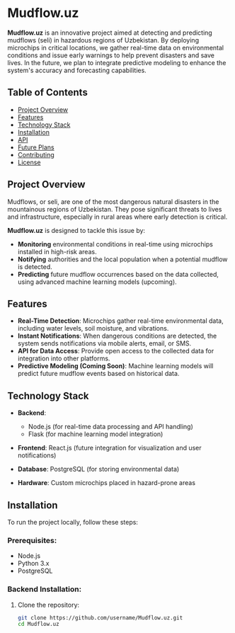 # Mudflow.uz

**Mudflow.uz** is an innovative project aimed at detecting and predicting mudflows (seli) in hazardous regions of Uzbekistan. By deploying microchips in critical locations, we gather real-time data on environmental conditions and issue early warnings to help prevent disasters and save lives. In the future, we plan to integrate predictive modeling to enhance the system's accuracy and forecasting capabilities.

## Table of Contents

- [Project Overview](#project-overview)
- [Features](#features)
- [Technology Stack](#technology-stack)
- [Installation](#installation)
- [API](#api)
- [Future Plans](#future-plans)
- [Contributing](#contributing)
- [License](#license)

## Project Overview

Mudflows, or seli, are one of the most dangerous natural disasters in the mountainous regions of Uzbekistan. They pose significant threats to lives and infrastructure, especially in rural areas where early detection is critical.

**Mudflow.uz** is designed to tackle this issue by:
- **Monitoring** environmental conditions in real-time using microchips installed in high-risk areas.
- **Notifying** authorities and the local population when a potential mudflow is detected.
- **Predicting** future mudflow occurrences based on the data collected, using advanced machine learning models (upcoming).

## Features

- **Real-Time Detection**: Microchips gather real-time environmental data, including water levels, soil moisture, and vibrations.
- **Instant Notifications**: When dangerous conditions are detected, the system sends notifications via mobile alerts, email, or SMS.
- **API for Data Access**: Provide open access to the collected data for integration into other platforms.
- **Predictive Modeling (Coming Soon)**: Machine learning models will predict future mudflow events based on historical data.

## Technology Stack

- **Backend**: 
  - Node.js (for real-time data processing and API handling)
  - Flask (for machine learning model integration)
  
- **Frontend**: React.js (future integration for visualization and user notifications)
  
- **Database**: PostgreSQL (for storing environmental data)
  
- **Hardware**: Custom microchips placed in hazard-prone areas

## Installation

To run the project locally, follow these steps:

### Prerequisites:
- Node.js
- Python 3.x
- PostgreSQL

### Backend Installation:

1. Clone the repository:

   ```bash
   git clone https://github.com/username/Mudflow.uz.git
   cd Mudflow.uz
